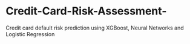 # Credit-Card-Risk-Assessment-
Credit card default risk prediction using XGBoost, Neural Networks and Logistic Regression
